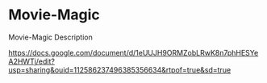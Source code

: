 # Movie-Magic
Movie-Magic Description



https://docs.google.com/document/d/1eUUJH9ORMZobLRwK8n7phHESYeA2HWTj/edit?usp=sharing&ouid=112586237496385356634&rtpof=true&sd=true

